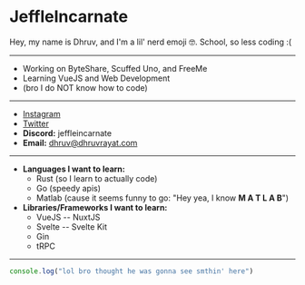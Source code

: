 # JeffleIncarnate

Hey, my name is Dhruv, and I'm a lil' nerd emoji 🤓. School, so less coding :(

<hr>

- Working on ByteShare, Scuffed Uno, and FreeMe
- Learning VueJS and Web Development
- (bro I do NOT know how to code)

<hr>

- [Instagram](https://www.instagram.com/dhruv_rayat/)
- [Twitter](https://twitter.com/RayatDhruv)
- **Discord:** jeffleincarnate
- **Email:** dhruv@dhruvrayat.com

<hr>

- **Languages I want to learn:** 
	- Rust (so I learn to actually code)
	- Go (speedy apis)
	- Matlab (cause it seems funny to go: "Hey yea, I know **M A T L A B**")
- **Libraries/Frameworks I want to learn:**
	- VueJS -- NuxtJS
	- Svelte -- Svelte Kit
	- Gin
	- tRPC

<hr>

```js
console.log("lol bro thought he was gonna see smthin' here")
```
